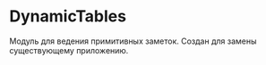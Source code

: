 # DynamicTables

Модуль для ведения примитивных заметок. Создан для замены существующему приложению.